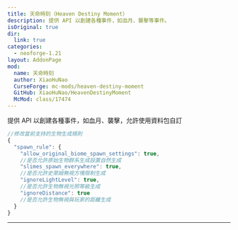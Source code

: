 ```yaml
---
title: 天命時刻（Heaven Destiny Moment）
description: 提供 API 以創建各種事件，如血月、襲擊等事件。
isOriginal: true
dir:
  link: true
categories:
  - neoforge-1.21
layout: AddonPage
mod:
  name: 天命時刻
  author: XiaoHuNao
  CurseForge: mc-mods/heaven-destiny-moment
  GitHub: XiaoHuNao/HeavenDestinyMoment
  McMod: class/17474
---
```


提供 API 以創建各種事件，如血月、襲擊，允許使用資料包自訂

```js
//修改當前支持的生物生成規則
{
  "spawn_rule": {
    "allow_original_biome_spawn_settings": true, 
    //是否允許原始生物群系生成設置自然生成
    "slimes_spawn_everywhere": true, 
    //是否允許史萊姆無視方塊限制生成
    "ignoreLightLevel": true, 
    //是否允許生物無視光照等級生成
    "ignoreDistance": true 
    //是否允許生物無視與玩家的距離生成
  }
}
```

---

<Catalog hideHeading/>